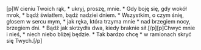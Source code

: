 [p]W cieniu Twoich rąk, * ukryj, proszę, mnie. * Gdy boję się, gdy wokół mrok, * bądź światłem, bądź nadziei dniem. * Wszystkim, o czym śnię, głosem w sercu mym, * jak ręka, która trzyma mnie * nad brzegiem nocy, brzegiem dni. * Bądź jak skrzydła dwa, kiedy braknie sił.[/p][p]Chwyć mnie i nieś, * niech niebo bliżej będzie. * Tak bardzo chcę * w ramionach skryć się Twych.[/p]